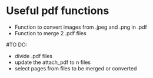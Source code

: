 # Useful pdf functions
- Function to convert images from .jpeg and .png in .pdf
- Function to merge 2 .pdf files

#TO DO:
- divide .pdf files
- update the attach_pdf to n files
- select pages from files to be merged or converted
